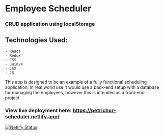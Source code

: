# Employee Scheduler

### CRUD application using localStorage

## Technologies Used:

    - React
    - Redux
    - CSS
    - uuidv4
    - JSX
    - JS

This app is designed to be an example of a fully functional scheduling application. In real world use it would use a back-end setup with a database for managing the employees, however this is intended as a front-end project.

### View live deployment here: https://petrichor-scheduler.netlify.app/

[![Netlify Status](https://api.netlify.com/api/v1/badges/d58a26b2-f9b0-4bd8-a626-d86ecdbdf0e6/deploy-status)](https://app.netlify.com/sites/petrichor-scheduler/deploys)
